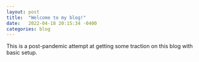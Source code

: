 ```yaml
---
layout: post
title:  "Welcome to my blog!"
date:   2022-04-18 20:15:34 -0400
categories: blog
---
```


This is a post-pandemic attempt at getting some traction on this blog with basic setup.
